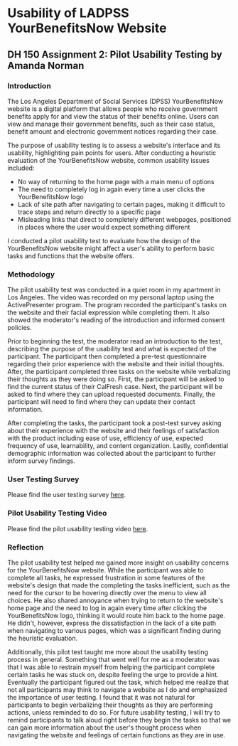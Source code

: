 # Usability of LADPSS YourBenefitsNow Website
## DH 150 Assignment 2: Pilot Usability Testing by Amanda Norman

### Introduction
The Los Angeles Department of Social Services (DPSS) YourBenefitsNow website is a digital platform that allows people who receive government benefits apply for and view the status of their benefits online. Users can view and manage their government benefits, such as their case status, benefit amount and electronic government notices regarding their case. 

The purpose of usability testing is to assess a website's interface and its usability, highlighting pain points for users. After conducting a heuristic evaluation of the YourBenefitsNow website, common usability issues included:

* No way of returning to the home page with a main menu of options
* The need to completely log in again every time a user clicks the YourBenefitsNow logo
* Lack of site path after navigating to certain pages, making it difficult to trace steps and return directly to a specific page
* Misleading links that direct to completely different webpages, positioned in places where the user would expect something different

I conducted a pilot usability test to evaluate how the design of the YourBenefitsNow website might affect a user's ability to perform basic tasks and functions that the website offers. 

### Methodology
The pilot usability test was conducted in a quiet room in my apartment in Los Angeles. The video was recorded on my personal laptop using the ActivePresenter program. The program recorded the participant's tasks on the website and their facial expression while completing them. It also showed the moderator's reading of the introduction and informed consent policies.  

Prior to beginning the test, the moderator read an introduction to the test, describing the purpose of the usability test and what is expected of the participant. The participant then completed a pre-test questionnaire regarding their prior experience with the website and their initial thoughts. After, the participant completed three tasks on the website while verbalizing their thoughts as they were doing so. First, the participant will be asked to find the current status of their CalFresh case. Next, the participant will be asked to find where they can upload requested documents. Finally, the participant will need to find where they can update their contact information. 

After completing the tasks, the participant took a post-test survey asking about their experience with the website and their feelings of satisfaction with the product including ease of use, efficiency of use, expected frequency of use, learnability, and content organization. Lastly, confidential demographic information was collected about the participant to further inform survey findings.    

### User Testing Survey 
Please find the user testing survey [here](https://forms.gle/LLMfWbvbPLoibYNu9).

### Pilot Usability Testing Video
Please find the pilot usability testing video [here](https://drive.google.com/file/d/14A3mAZVfNMvqBtF3c8KyJOxf7S1dmFGx/view?usp=sharing).

### Reflection
The pilot usability test helped me gained more insight on usability concerns for the YourBenefitsNow website. While the participant was able to complete all tasks, he expressed frustration in some features of the website's design that made the completing the tasks inefficient, such as the need for the cursor to be hovering directly over the menu to view all choices. He also shared annoyance when trying to return to the website's home page and the need to log in again every time after clicking the YourBenefitsNow logo, thinking it would route him back to the home page. He didn't, however, express the dissatisfaction in the lack of a site path when navigating to various pages, which was a significant finding during the heuristic evaluation. 

Additionally, this pilot test taught me more about the usability testing process in general. Something that went well for me as a moderator was that I was able to restrain myself from helping the participant complete certain tasks he was stuck on, despite feeling the urge to provide a hint. Eventually the participant figured out the task, which helped me realize that not all participants may think to navigate a website as I do and emphasized the importance of user testing. I found that it was not natural for participants to begin verbalizing their thoughts as they are performing actions, unless reminded to do so. For future usability testing, I will try to remind participants to talk aloud right before they begin the tasks so that we can gain more information about the user's thought process when navigating the website and feelings of certain functions as they are in use. 
